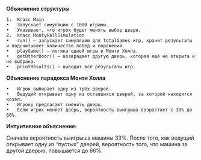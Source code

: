 __Объяснение структуры__


	1.	Класс Main
	•	Запускает симуляцию с 1000 играми.
	•	Указывает, что игрок будет менять выбор двери.
	2.	Класс MontyHallSimulation
	•	run() — запускает симуляцию для totalGames игр, хранит результаты и подсчитывает количество побед и поражений.
	•	playGame() — логика одной игры в Монти Холла.
	•	getOtherDoor() — возвращает другую дверь, которая ещё не открыта и не выбрана.
	•	printResults() — выводит все результаты игр.

 __Объяснение парадокса Монти Холла__

	•	Игрок выбирает одну из трёх дверей.
	•	Ведущий открывает одну из оставшихся дверей, за которой находится козёл.
	•	Игроку предлагают сменить дверь.
	•	Если игрок меняет дверь, вероятность выигрыша возрастает с 33% до 66%.

__Интуитивное объяснение:__

Сначала вероятность выигрыша машины 33%. После того, как ведущий открывает одну из “пустых” дверей, вероятность того, что машина за другой дверью, повышается до 66%.
